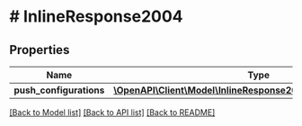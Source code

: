 # # InlineResponse2004

## Properties

Name | Type | Description | Notes
------------ | ------------- | ------------- | -------------
**push_configurations** | [**\OpenAPI\Client\Model\InlineResponse2004PushConfigurations[]**](InlineResponse2004PushConfigurations.md) |  | [optional]

[[Back to Model list]](../../README.md#models) [[Back to API list]](../../README.md#endpoints) [[Back to README]](../../README.md)
